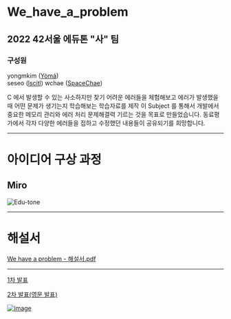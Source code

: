 # We_have_a_problem
## 2022 42서울 에듀톤 "사" 팀
### 구성원
yongmkim ([Yòmá](https://github.com/codeyoma))   
seseo ([lscitl](https://github.com/lscitl))
wchae ([SpaceChae](https://github.com/enaenen))

C 에서 발생할 수 있는 사소하지만 찾기 어려운 에러들을 체험해보고 에러가 발생했을때 어떤 문제가 생기는지 학습해보는 학습자료를 제작
이 Subject 를 통해서 개발에서 중요한 메모리 관리와 에러 처리 문제해결력 기르는 것을 목표로 만들었습니다.
동료평가에서 각자 다양한 에러들을 접하고 수정했던 내용들이 공유되기를 희망합니다. 
 

------
# 아이디어 구상 과정
## Miro
![Edu-tone](https://user-images.githubusercontent.com/13278955/190232894-df45f43e-2d62-4c29-ad9e-9a30cdb3f6b1.jpg)

-------
# 해설서
[We have a problem - 해설서.pdf](https://github.com/42eduthon/We_have_a_problem/files/9568919/We.have.a.problem.-.pdf)

-------

[1차 발표](https://www.canva.com/design/DAFKNiqD424/qa2Plb5AmpPpRQLK-ZySwQ/edit?utm_content=DAFKNiqD424&utm_campaign=designshare&utm_medium=link2&utm_source=sharebutton)

[2차 발표(영문 발표)](https://www.canva.com/design/DAFKRRlWMg0/8Biv5k8nlc8zULTT9N6D_g/view?utm_content=DAFKRRlWMg0&utm_campaign=designshare&utm_medium=link&utm_source=publishsharelink)

[![image](https://user-images.githubusercontent.com/13278955/186371841-dbc15a20-c10b-448e-8269-8195c79cd3cd.png)](https://www.canva.com/design/DAFKNiqD424/qa2Plb5AmpPpRQLK-ZySwQ/edit?utm_content=DAFKNiqD424&utm_campaign=designshare&utm_medium=link2&utm_source=sharebutton)


